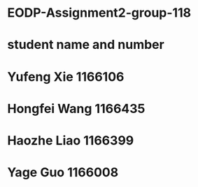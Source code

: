 # EODP-Assignment2-group-118


# student name and number
# Yufeng Xie 1166106
# Hongfei Wang 1166435
# Haozhe Liao 1166399
# Yage Guo 1166008
